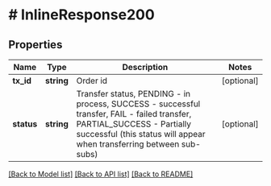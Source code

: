 # # InlineResponse200

## Properties

Name | Type | Description | Notes
------------ | ------------- | ------------- | -------------
**tx_id** | **string** | Order id | [optional] 
**status** | **string** | Transfer status, PENDING - in process, SUCCESS - successful transfer, FAIL - failed transfer, PARTIAL_SUCCESS - Partially successful (this status will appear when transferring between sub-subs) | [optional] 

[[Back to Model list]](../../README.md#documentation-for-models) [[Back to API list]](../../README.md#documentation-for-api-endpoints) [[Back to README]](../../README.md)
